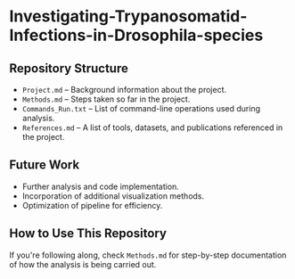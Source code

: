 # Investigating-Trypanosomatid-Infections-in-Drosophila-species

## Repository Structure  
- `Project.md` – Background information about the project.  
- `Methods.md` – Steps taken so far in the project.
- `Commands_Run.txt` – List of command-line operations used during analysis. 
- `References.md` – A list of tools, datasets, and publications referenced in the project.  

## Future Work  
- Further analysis and code implementation.  
- Incorporation of additional visualization methods.  
- Optimization of pipeline for efficiency.  

## How to Use This Repository  
If you're following along, check `Methods.md` for step-by-step documentation of how the analysis is being carried out.  
